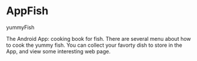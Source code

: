 # AppFish
yummyFish

The Android App: cooking book for fish. There are several menu about how to cook the yummy fish.
You can collect your favorty dish to store in the App, and view some interesting web page.
